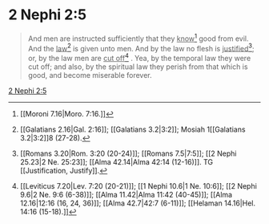 # 2 Nephi 2:5

> And men are instructed sufficiently that they <u>know</u>[^a] good from evil. And the <u>law</u>[^b] is given unto men. And by the law no flesh is <u>justified</u>[^c]; or, by the law men are <u>cut off</u>[^d] . Yea, by the temporal law they were cut off; and also, by the spiritual law they perish from that which is good, and become miserable forever.

[2 Nephi 2:5](https://www.churchofjesuschrist.org/study/scriptures/bofm/2-ne/2?lang=eng&id=p5#p5)


[^a]: [[Moroni 7.16|Moro. 7:16.]]
[^b]: [[Galatians 2.16|Gal. 2:16]]; [[Galatians 3.2|3:2]]; Mosiah 1[[Galatians 3.2|3:2]]8 (27-28).
[^c]: [[Romans 3.20|Rom. 3:20 (20-24)]]; [[Romans 7.5|7:5]]; [[2 Nephi 25.23|2 Ne. 25:23]]; [[Alma 42.14|Alma 42:14 (12-16)]]. TG [[Justification, Justify]].
[^d]: [[Leviticus 7.20|Lev. 7:20 (20-21)]]; [[1 Nephi 10.6|1 Ne. 10:6]]; [[2 Nephi 9.6|2 Ne. 9:6 (6-38)]]; [[Alma 11.42|Alma 11:42 (40-45)]]; [[Alma 12.16|12:16 (16, 24, 36)]]; [[Alma 42.7|42:7 (6-11)]]; [[Helaman 14.16|Hel. 14:16 (15-18).]]
